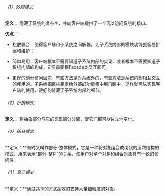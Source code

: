 ###### （1）外观模式

**定义：** 隐藏了系统的复杂性，并向客户端提供了一个可以访问系统的接口。

**优点：**

  - 松散耦合　使得客户端和子系统之间解耦，让子系统内部的模块功能更容易扩展和维护；

  - 简单易用　客户端根本不需要知道子系统内部的实现，或者根本不需要知道子系统内部的构成，它只需要跟Facade类交互即可。

  - 更好的划分访问层次　有些方法是对系统外的，有些方法是系统内部相互交互的使用的。子系统把那些暴露给外部的功能集中到门面中，这样就可以实现客户端的使用，很好的隐藏了子系统内部的细节。



###### （2）桥接模式

**定义：** 将抽象部分与它的实现部分分离，使它们都可以独立地变化。



###### （3）组合模式

**定义：**有时又叫作部分-整体模式，它是一种将对象组合成树状的层次结构的模式，用来表示“部分-整体”的关系，使用户对单个对象和组合对象具有一致的访问性。



###### （4）享元模式

**定义：**通过共享的方式高效的支持大量细粒度的对象。